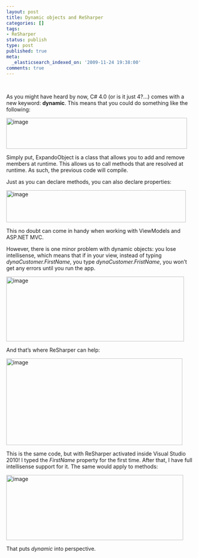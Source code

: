 ```yaml
---
layout: post
title: Dynamic objects and ReSharper
categories: []
tags:
- ReSharper
status: publish
type: post
published: true
meta:
  _elasticsearch_indexed_on: '2009-11-24 19:38:00'
comments: true
---
```

<p>
&nbsp;
</p>

<p>
As you might have heard by now, C# 4.0 (or is it just 4?&hellip;) comes with a new keyword: <strong>dynamic</strong>. This means that you could do something like the following:
</p>

<p>
<a href="/blogengine/image.axd?picture=WindowsLiveWriter/DynamicobjectsandReSharper/0CC960B8/image.png"><img style="border:0 none;display:inline;" src="/blogengine/image.axd?picture=WindowsLiveWriter/DynamicobjectsandReSharper/35F0F8F6/image_thumb.png" border="0" alt="image" title="image" width="480" height="82" /></a>
</p>

<p>
Simply put, ExpandoObject is a class that allows you to add and remove members at runtime. This allows us to call methods that are resolved at runtime. As such, the previous code will compile.
</p>

<p>
Just as you can declare methods, you can also declare properties:
</p>

<p>
<a href="/blogengine/image.axd?picture=WindowsLiveWriter/DynamicobjectsandReSharper/7331ADBD/image.png"><img style="border:0 none;display:inline;" src="/blogengine/image.axd?picture=WindowsLiveWriter/DynamicobjectsandReSharper/7F5327E4/image_thumb.png" border="0" alt="image" title="image" width="477" height="85" /></a>
</p>

<p>
This no doubt can come in handy when working with ViewModels and ASP.NET MVC.
</p>

<p>
However, there is one minor problem with dynamic objects: you lose intellisense, which means that if in your view, instead of typing <em>dynaCustomer.FirstName</em>, you type <em>dynaCustomer.FristName</em>, you won&rsquo;t get any errors until you run the app.
</p>

<p>
<a href="/blogengine/image.axd?picture=WindowsLiveWriter/DynamicobjectsandReSharper/63CE25E1/image.png"><img style="border:0 none;display:inline;" src="/blogengine/image.axd?picture=WindowsLiveWriter/DynamicobjectsandReSharper/3AE310D8/image_thumb.png" border="0" alt="image" title="image" width="472" height="172" /></a>
</p>

<p>
And that&rsquo;s where ReSharper can help:
</p>

<p>
<a href="/blogengine/image.axd?picture=WindowsLiveWriter/DynamicobjectsandReSharper/1E85A8EB/image.png"><img style="border:0 none;display:inline;" src="/blogengine/image.axd?picture=WindowsLiveWriter/DynamicobjectsandReSharper/1C68AA22/image_thumb.png" border="0" alt="image" title="image" width="468" height="230" /></a>
</p>

<p>
This is the same code, but with ReSharper activated inside Visual Studio 2010! I typed the <em>FirstName </em>property for the first time. After that, I have full intellisense support for it. The same would apply to methods:
</p>

<p>
<a href="/blogengine/image.axd?picture=WindowsLiveWriter/DynamicobjectsandReSharper/43734397/image.png"><img style="border:0 none;display:inline;" src="/blogengine/image.axd?picture=WindowsLiveWriter/DynamicobjectsandReSharper/67B82819/image_thumb.png" border="0" alt="image" title="image" width="470" height="173" /></a>
</p>

<p>
That puts <em>dynamic </em>into perspective.
</p>
